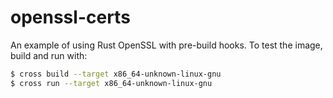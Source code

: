 # openssl-certs

An example of using Rust OpenSSL with pre-build hooks. To test the image, build and run with:

```bash
$ cross build --target x86_64-unknown-linux-gnu
$ cross run --target x86_64-unknown-linux-gnu
```
